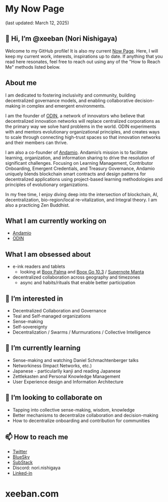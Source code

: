 # My Now Page
(last updated: March 12, 2025)
## 👋 Hi, I’m @xeeban (Nori Nishigaya)
Welcome to my GitHub profile! It is also my current [Now Page](https://nownownow.com/about). Here, I will keep my current work, interests, inspirations up to date. If anything that you read here resonates, feel free to reach out using any of the "How to Reach Me" methods listed below.
## About me
I am dedicated to fostering inclusivity and community, building decentralized governance models, and enabling collaborative decision-making in complex and emergent environments.

I am the founder of [ODIN](https://www.odin.eco), a network of innovators who believe that decentralized innovation networks will replace centralized corporations as the primary way we solve hard problems in the world. ODIN experiments with and mentors evolutionary organizational principles, and creates ways to scale through connecting high-trust spaces so that innovation networks and their members can thrive.

I am also a co-founder of [Andamio](https://www.andamio.io). Andamio’s mission is to facilitate learning, organization, and information sharing to drive the resolution of significant challenges. Focusing on Learning Management, Contributor Onboarding, Emergent Credentials, and Treasury Governance, Andamio uniquely blends blockchain smart contracts and design patterns for decentralized applications using project-based learning methodologies and principles of evolutionary organizations.

In my free time, I enjoy diving deep into the intersection of blockchain, AI, decentralization, bio-region/local re-vitalization, and Integral theory. I am also a practicing Zen Buddhist.

## What I am currently working on
- [Andamio](https://www.andamio.io/)
- [ODIN](https://www.odin.eco/)
## What I am obsessed about
- e-ink readers and tablets
	- looking at [Boox Palma](https://shop.boox.com/products/palma2) and [Boox Go 10.3](https://shop.boox.com/products/go103) / [Supernote Manta](https://supernote.com/pages/supernote-manta)
- decentralized collaboration across geography and timezones
	- async and habits/rituals that enable better participation
## 👀 I’m interested in 
- Decentralized Collaboration and Governance
- Teal and Self-managed organizations
- Sense-making
- Self-sovereignty
- Decentralization / Swarms / Murmurations / Collective Intelligence
## 🌱 I’m currently learning
- Sense-making and watching Daniel Schmachtenberger talks
- Networkiness (Impact Networks, etc.)
- Japanese - particularlly kanji and reading Japanese
- Zettlekasten and Personal Knowledge Management
- User Experience design and Information Architecture
## 💞️ I’m looking to collaborate on 
- Tapping into collective sense-making, wisdom, knowledge
- Better mechanisms to decentralize collaboration and decision-making
- How to decentralize onboarding and contribution for communities
## 📫 How to reach me
- [Twitter](https://twitter.com/Xeeban)
- [BlueSky](https://bsky.app/profile/xeeban.bsky.social)
- [SubStack](https://substack.com/@xeeban)
- Discord: nori.nishigaya
- [Linked-in](https://www.linkedin.com/in/nishigaya/)

<!---
xeeban/xeeban is a ✨ special ✨ repository because its `README.md` (this file) appears on your GitHub profile.
You can click the Preview link to take a look at your changes.
--->
# xeeban.com
